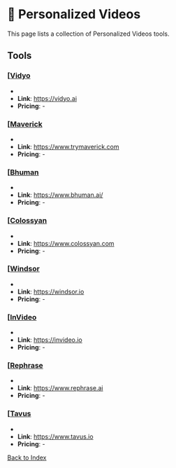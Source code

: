 # 📼 Personalized Videos

This page lists a collection of Personalized Videos tools.

## Tools

### [[Vidyo](https://vidyo.ai)
-
- **Link**: https://vidyo.ai
- **Pricing**: -

### [[Maverick](https://www.trymaverick.com)
-
- **Link**: https://www.trymaverick.com
- **Pricing**: -

### [[Bhuman](https://www.bhuman.ai/)
-
- **Link**: https://www.bhuman.ai/
- **Pricing**: -

### [[Colossyan](https://www.colossyan.com)
-
- **Link**: https://www.colossyan.com
- **Pricing**: -

### [[Windsor](https://windsor.io)
-
- **Link**: https://windsor.io
- **Pricing**: -

### [[InVideo](https://invideo.io)
-
- **Link**: https://invideo.io
- **Pricing**: -

### [[Rephrase](https://www.rephrase.ai)
-
- **Link**: https://www.rephrase.ai
- **Pricing**: -

### [[Tavus](https://www.tavus.io)
-
- **Link**: https://www.tavus.io
- **Pricing**: -


[Back to Index](../README.MD)
